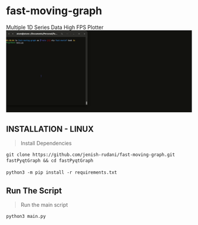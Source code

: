 # fast-moving-graph

Multiple 1D Series Data High FPS Plotter
![Sample-Output](sampleOutput.gif)
## INSTALLATION - LINUX
> Install Dependencies
```
git clone https://github.com/jenish-rudani/fast-moving-graph.git fastPyqtGraph && cd fastPyqtGraph

python3 -m pip install -r requirements.txt
```

## Run The Script
> Run the main script
```
python3 main.py
```


